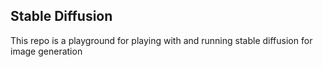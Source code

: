 ## Stable Diffusion

This repo is a playground for playing with and running stable diffusion for image generation


